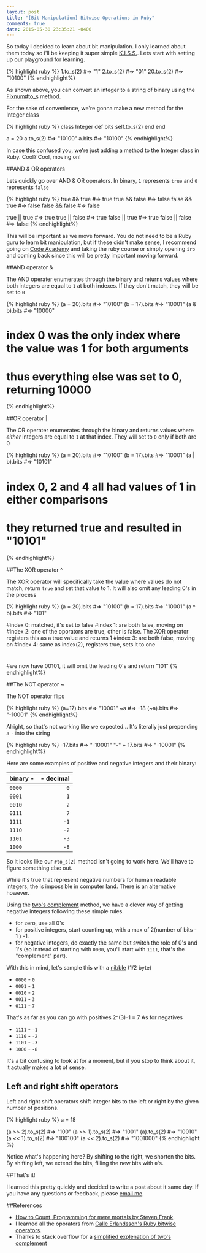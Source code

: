 ```yaml
---
layout: post
title: "[Bit Manipulation] Bitwise Operations in Ruby"
comments: true
date: 2015-05-30 23:35:21 -0400
---
```


So today I decided to learn about bit manipulation. I only learned about them today so i'll be keeping it super simple [K.I.S.S.](http://en.wikipedia.org/wiki/KISS_principle). Lets start with setting up our playground for learning.


{% highlight ruby %}
1.to_s(2)  #=> "1"
2.to_s(2)  #=> "01"
20.to_s(2) #=> "10100"
{% endhighlight%}

As shown above, you can convert an integer to a string of binary using the [Fixnum#to_s](http://ruby-doc.org/core-2.1.0/Fixnum.html#method-i-to_s) method.  

For the sake of convenience, we're gonna make a new method for the Integer class

{% highlight ruby %}
class Integer
    def bits
        self.to_s(2)
    end
end

a = 20
a.to_s(2) #=> "10100"
a.bits    #=> "10100"
{% endhighlight%}

In case this confused you, we're just adding a method to the Integer class in Ruby. Cool? Cool, moving on!

##AND & OR operators

Lets quickly go over AND & OR operators. In binary, ```1``` represents ```true``` and ```0``` represents ```false```

{% highlight ruby %}
true && true    #=> true
true && false   #=> false
false && true   #=> false
false && false  #=> false

true || true    #=> true
true || false   #=> true
false || true   #=> true
false || false  #=> false
{% endhighlight%}

This will be important as we move forward. You do not need to be a Ruby guru to learn bit manipulation, but if these didn't make sense, I recommend going on [Code Academy](www.codecademy.com) and taking the ruby course or simply opening ```irb``` and coming back since this will be pretty important moving forward.

##AND operator &

The AND operater enumerates through the binary and returns values where both integers are equal to  ```1``` at both indexes. If they don't match, they will be set to ```0```

{% highlight ruby %}
(a = 20).bits   #=> "10100"
(b = 17).bits   #=> "10001"
(a & b).bits    #=> "10000"

# index 0 was the only index where the value was 1 for both arguments 
# thus everything else was set to 0, returning 10000
{% endhighlight%}

##OR operator |

The OR operater enumerates through the binary and returns values where _either_ integers are equal to  ```1``` at that index. They will set to ```0``` only if both are 0

{% highlight ruby %}
(a = 20).bits   #=> "10100"
(b = 17).bits   #=> "10001"
(a | b).bits    #=> "10101"

# index 0, 2 and 4 all had values of 1 in either comparisons
# they returned true and resulted in "10101"
{% endhighlight%}

##The XOR operator ^

The XOR operator will specifically take the value where values do not match, return ```true``` and set that value to 1. It will also omit any leading 0's in the process

{% highlight ruby %}
(a = 20).bits   #=> "10100"
(b = 17).bits   #=> "10001"
(a ^ b).bits    #=> "101"

#index 0: matched, it's set to false
#index 1: are both false, moving on
#index 2: one of the oporators are true, other is false. The XOR operator registers this as a true value and returns 1
#index 3: are both false, moving on
#index 4: same as index(2), registers true, sets it to one
#
#we now have 00101, it will omit the leading 0's and return "101"
{% endhighlight%}

##The NOT operator ~

The NOT operator flips 

{% highlight ruby %}
(a=17).bits #=> "10001"
~a          #=> -18
(~a).bits   #=> "-10001"
{% endhighlight%}

Alright, so that's not working like we expected... It's literally just prepending a ```-``` into the string

{% highlight ruby %}
-17.bits        #=> "-10001"
"-" + 17.bits   #=> "-10001"
{% endhighlight%}

Here are some examples of positive and negative integers and their binary:  

|binary -|- decimal|
|:---------|-------:|
|```0000```| ```0```|
|```0001```| ```1```|
|```0010```| ```2```|
|```0111```| ```7```|
|```1111```|```-1```|
|```1110```|```-2```|
|```1101```|```-3```|
|```1000```|```-8```|

So it looks like our ```#to_s(2)``` method isn't going to work here. We'll have to figure something else out.  

While it's true that represent negative numbers for human readable integers, the is impossible in computer land. There is an alternative however.

Using the [two's complement](http://en.wikipedia.org/wiki/Two's_complement) method, we have a clever way of getting negative integers following these simple rules.

- for zero, use all 0's
- for positive integers, start counting up, with a max of 2(number of bits - 1 ) -1.
- for negative integers, do exactly the same but switch the role of 0's and 1's (so instead of starting with ```0000```, you'll start with ```1111```, that's the "complement" part).

With this in mind, let's sample this with a [nibble](http://en.wikipedia.org/wiki/Nibble) (1/2 byte)

- ```0000``` - ```0```
- ```0001``` - ```1```
- ```0010``` - ```2```
- ```0011``` - ```3```
- ```0111``` - ```7```

That's as far as you can go with positives 2^(3)-1 = 7
As for negatives

- ```1111``` - ```-1```
- ```1110``` - ```-2```
- ```1101``` - ```-3```
- ```1000``` - ```-8```

It's a bit confusing to look at for a moment, but if you stop to think about it, it actually makes a lot of sense. 


## Left and right shift operators

Left and right shift operators shift integer bits to the left or right by the given number of positions. 

{% highlight ruby %}
a = 18

(a >> 2).to_s(2)       #=>     "100"
(a >> 1).to_s(2)       #=>    "1001"
(a).to_s(2)            #=>   "10010"
(a << 1).to_s(2)       #=>  "100100"
(a << 2).to_s(2)       #=> "1001000"
{% endhighlight %}

Notice what's happening here? By shifting to the right, we shorten the bits. By shifting left, we extend the bits, filling the new bits with ```0```'s.

##That's it!

I learned this pretty quickly and decided to write a post about it same day. If you have any questions or feedback, please [email me](mailto:rjny86@gmail.com). 

##References
- [How to Count, Programming for mere mortals by Steven Frank](http://www.amazon.com/Count-Programming-Mere-Mortals-Book-ebook/dp/B005DPIKPE).  
- I learned all the oporators from [Calle Erlandsson's Ruby bitwise operators](http://www.amazon.com/Count-Programming-Mere-Mortals-Book-ebook/dp/B005DPIKPE). 
- Thanks to stack overflow for a [simplified explenation of two's complement](http://stackoverflow.com/questions/1049722/what-is-2s-complement)
